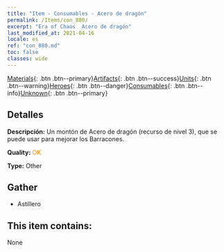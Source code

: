 ```yaml
---
title: "Item - Consumables - Acero de dragón"
permalink: /Items/con_880/
excerpt: "Era of Chaos  Acero de dragón"
last_modified_at: 2021-04-16
locale: es
ref: "con_880.md"
toc: false
classes: wide
---
```

 [Materials](/es/Items/){: .btn .btn--primary}[Artifacts](/es/Items/Artifacts/){: .btn .btn--success}[Units](/es/Items/Units/){: .btn .btn--warning}[Heroes](/es/Items/Heroes/){: .btn .btn--danger}[Consumables](/es/Items/Consumables/){: .btn .btn--info}[Unknown](/es/Items/Unknown/){: .btn .btn--primary}

## Detalles
 **Descripción:** Un montón de Acero de dragón (recurso de nivel 3), que se puede usar para mejorar los Barracones.

 **Quality:** <span style="color: #FF8C00">OK</span>

 **Type:** Other

## Gather

*    Astillero 

## This item contains:

  None

